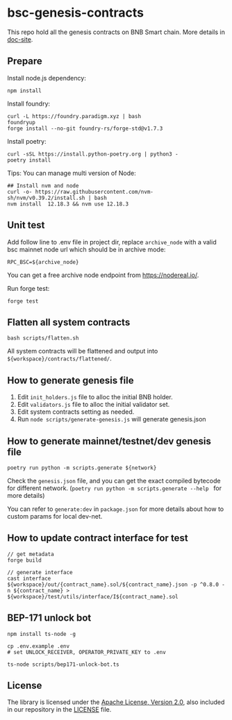 # bsc-genesis-contracts

This repo hold all the genesis contracts on BNB Smart chain. More details in [doc-site](https://docs.bnbchain.org/docs/learn/system-contract).

## Prepare

Install node.js dependency:
```shell script
npm install
```

Install foundry:
```shell script
curl -L https://foundry.paradigm.xyz | bash
foundryup
forge install --no-git foundry-rs/forge-std@v1.7.3
```

Install poetry:
```shell script
curl -sSL https://install.python-poetry.org | python3 -
poetry install
```

Tips: You can manage multi version of Node:
```Shell
## Install nvm and node
curl -o- https://raw.githubusercontent.com/nvm-sh/nvm/v0.39.2/install.sh | bash
nvm install  12.18.3 && nvm use 12.18.3
```

## Unit test

Add follow line to .env file in project dir, replace `archive_node` with a valid bsc mainnet node url which should be in archive mode:

```text
RPC_BSC=${archive_node}
```

You can get a free archive node endpoint from https://nodereal.io/.

Run forge test:
```shell script
forge test
```

## Flatten all system contracts

```shell script
bash scripts/flatten.sh
```

All system contracts will be flattened and output into `${workspace}/contracts/flattened/`.

## How to generate genesis file

1. Edit `init_holders.js` file to alloc the initial BNB holder.
2. Edit `validators.js` file to alloc the initial validator set.
3. Edit system contracts setting as needed.
4. Run `node scripts/generate-genesis.js` will generate genesis.json

## How to generate mainnet/testnet/dev genesis file

```shell 
poetry run python -m scripts.generate ${network}
```
Check the `genesis.json` file, and you can get the exact compiled bytecode for different network.
(`poetry run python -m scripts.generate --help ` for more details)

You can refer to `generate:dev` in `package.json` for more details about how to custom params for local dev-net.

## How to update contract interface for test

```shell script
// get metadata
forge build

// generate interface
cast interface ${workspace}/out/{contract_name}.sol/${contract_name}.json -p ^0.8.0 -n ${contract_name} > ${workspace}/test/utils/interface/I${contract_name}.sol
```

## BEP-171 unlock bot
```shell script
npm install ts-node -g

cp .env.example .env
# set UNLOCK_RECEIVER, OPERATOR_PRIVATE_KEY to .env

ts-node scripts/bep171-unlock-bot.ts 
```

## License

The library is licensed under the [Apache License, Version 2.0](https://www.apache.org/licenses/LICENSE-2.0),
also included in our repository in the [LICENSE](LICENSE) file.
